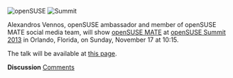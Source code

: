 <!-- 
.. link: 
.. description: 
.. tags: News,openSUSE
.. date: 2013/11/08 01:00:00
.. title: MATE at openSUSE Summit
.. slug: 2013-11-08-mate-at-opensuse-summit
.. author: Stefano Karapetsas
-->

![openSUSE](/wp-content/uploads/2013/08/MATE_opensuse_black-150x150.png) ![Summit](/opensuse-summit.png)

Alexandros Vennos, openSUSE ambassador and member of openSUSE MATE social
media team, will show [openSUSE MATE](http://en.opensuse.org/Portal:MATE)
at [openSUSE Summit 2013](http://summit.opensuse.org/) in Orlando, Florida,
on Sunday, November 17 at 10:15.

The talk will be available at [this page](https://conference.opensuse.org/osem/conference/summit13/proposal/150).

<div class="alert alert-success">
<strong>Discussion</strong> <a href="http://forums.mate-desktop.org/viewtopic.php?f=20&t=2074" class="alert-link">Comments</a>
</div>
